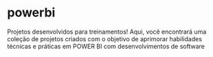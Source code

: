 # powerbi
Projetos desenvolvidos para treinamentos! Aqui, você encontrará uma coleção de projetos criados com o objetivo de aprimorar habilidades técnicas e práticas em POWER BI com desenvolvimentos de software
